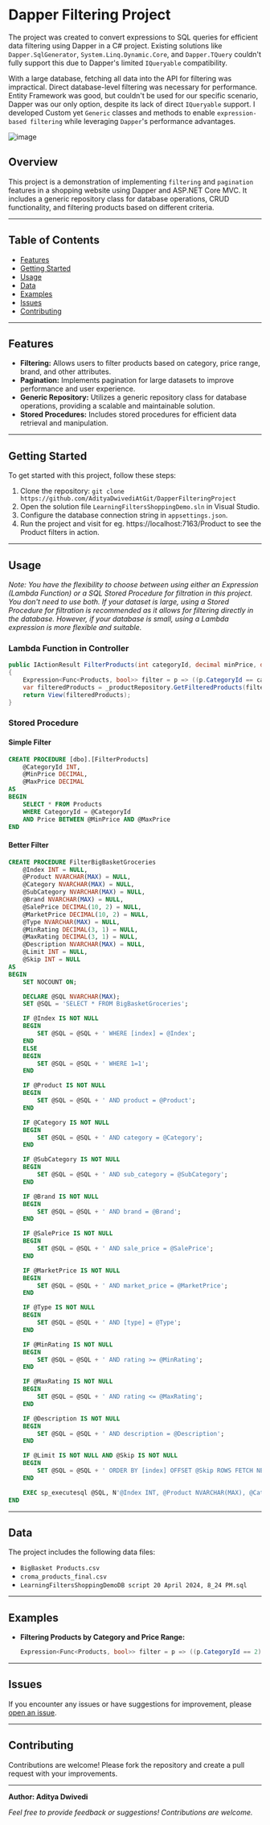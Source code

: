 # Dapper Filtering Project

The project was created to convert expressions to SQL queries for efficient data filtering using Dapper in a C# project. Existing solutions like `Dapper.SqlGenerator`, `System.Linq.Dynamic.Core`, and `Dapper.TQuery` couldn't fully support this due to Dapper's limited `IQueryable` compatibility. 

With a large database, fetching all data into the API for filtering was impractical. Direct database-level filtering was necessary for performance. Entity Framework was good, but couldn't be used for our specific scenario, Dapper was our only option, despite its lack of direct `IQueryable` support. I developed Custom yet `Generic` classes and methods to enable `expression-based filtering` while leveraging `Dapper`'s performance advantages.

![image](https://github.com/AdityaDwivediAtGit/DapperFilteringProject/assets/162092463/8435b8f2-4f4d-4be9-921c-52ee1c1f72ce)


## Overview

This project is a demonstration of implementing `filtering` and `pagination` features in a shopping website using Dapper and ASP.NET Core MVC. It includes a generic repository class for database operations, CRUD functionality, and filtering products based on different criteria.

---

## Table of Contents

- [Features](#features)
- [Getting Started](#getting-started)
- [Usage](#usage)
- [Data](#data)
- [Examples](#examples)
- [Issues](#issues)
- [Contributing](#contributing)

---

## Features

- **Filtering:** Allows users to filter products based on category, price range, brand, and other attributes.
- **Pagination:** Implements pagination for large datasets to improve performance and user experience.
- **Generic Repository:** Utilizes a generic repository class for database operations, providing a scalable and maintainable solution.
- **Stored Procedures:** Includes stored procedures for efficient data retrieval and manipulation.

---

## Getting Started

To get started with this project, follow these steps:

1. Clone the repository: `git clone https://github.com/AdityaDwivediAtGit/DapperFilteringProject`
2. Open the solution file `LearningFiltersShoppingDemo.sln` in Visual Studio.
3. Configure the database connection string in `appsettings.json`.
4. Run the project and visit for eg. https://localhost:7163/Product to see the Product filters in action.

---

## Usage 
*Note: You have the flexibility to choose between using either an Expression (Lambda Function) or a SQL Stored Procedure for filtration in this project. You don't need to use both. If your dataset is large, using a Stored Procedure for filtration is recommended as it allows for filtering directly in the database. However, if your database is small, using a Lambda expression is more flexible and suitable.*

### Lambda Function in Controller
```csharp
public IActionResult FilterProducts(int categoryId, decimal minPrice, decimal maxPrice)
{
    Expression<Func<Products, bool>> filter = p => ((p.CategoryId == categoryId) && (p.Price >= minPrice && p.Price <= maxPrice));
    var filteredProducts = _productRepository.GetFilteredProducts(filter);
    return View(filteredProducts);
}
```

### Stored Procedure
#### Simple Filter
```sql
CREATE PROCEDURE [dbo].[FilterProducts]
    @CategoryId INT,
    @MinPrice DECIMAL,
    @MaxPrice DECIMAL
AS
BEGIN
    SELECT * FROM Products
    WHERE CategoryId = @CategoryId
    AND Price BETWEEN @MinPrice AND @MaxPrice
END
```
#### Better Filter
```sql
CREATE PROCEDURE FilterBigBasketGroceries
    @Index INT = NULL,
    @Product NVARCHAR(MAX) = NULL,
    @Category NVARCHAR(MAX) = NULL,
    @SubCategory NVARCHAR(MAX) = NULL,
    @Brand NVARCHAR(MAX) = NULL,
    @SalePrice DECIMAL(10, 2) = NULL,
    @MarketPrice DECIMAL(10, 2) = NULL,
    @Type NVARCHAR(MAX) = NULL,
    @MinRating DECIMAL(3, 1) = NULL,
    @MaxRating DECIMAL(3, 1) = NULL,
    @Description NVARCHAR(MAX) = NULL,
    @Limit INT = NULL,
    @Skip INT = NULL
AS
BEGIN
    SET NOCOUNT ON;

    DECLARE @SQL NVARCHAR(MAX);
    SET @SQL = 'SELECT * FROM BigBasketGroceries';

    IF @Index IS NOT NULL
    BEGIN
        SET @SQL = @SQL + ' WHERE [index] = @Index';
    END
    ELSE
    BEGIN
        SET @SQL = @SQL + ' WHERE 1=1';
    END

    IF @Product IS NOT NULL
    BEGIN
        SET @SQL = @SQL + ' AND product = @Product';
    END

    IF @Category IS NOT NULL
    BEGIN
        SET @SQL = @SQL + ' AND category = @Category';
    END

    IF @SubCategory IS NOT NULL
    BEGIN
        SET @SQL = @SQL + ' AND sub_category = @SubCategory';
    END

    IF @Brand IS NOT NULL
    BEGIN
        SET @SQL = @SQL + ' AND brand = @Brand';
    END

    IF @SalePrice IS NOT NULL
    BEGIN
        SET @SQL = @SQL + ' AND sale_price = @SalePrice';
    END

    IF @MarketPrice IS NOT NULL
    BEGIN
        SET @SQL = @SQL + ' AND market_price = @MarketPrice';
    END

    IF @Type IS NOT NULL
    BEGIN
        SET @SQL = @SQL + ' AND [type] = @Type';
    END

    IF @MinRating IS NOT NULL
    BEGIN
        SET @SQL = @SQL + ' AND rating >= @MinRating';
    END

    IF @MaxRating IS NOT NULL
    BEGIN
        SET @SQL = @SQL + ' AND rating <= @MaxRating';
    END

    IF @Description IS NOT NULL
    BEGIN
        SET @SQL = @SQL + ' AND description = @Description';
    END

    IF @Limit IS NOT NULL AND @Skip IS NOT NULL
    BEGIN
        SET @SQL = @SQL + ' ORDER BY [index] OFFSET @Skip ROWS FETCH NEXT @Limit ROWS ONLY';
    END

    EXEC sp_executesql @SQL, N'@Index INT, @Product NVARCHAR(MAX), @Category NVARCHAR(MAX), @SubCategory NVARCHAR(MAX), @Brand NVARCHAR(MAX), @SalePrice DECIMAL(10, 2), @MarketPrice DECIMAL(10, 2), @Type NVARCHAR(MAX), @MinRating DECIMAL(3, 1), @MaxRating DECIMAL(3, 1), @Description NVARCHAR(MAX), @Limit INT, @Skip INT', @Index, @Product, @Category, @SubCategory, @Brand, @SalePrice, @MarketPrice, @Type, @MinRating, @MaxRating, @Description, @Limit, @Skip;
END
```

---

## Data

The project includes the following data files:

- `BigBasket Products.csv`
- `croma_products_final.csv`
- `LearningFiltersShoppingDemoDB script 20 April 2024, 8_24 PM.sql`

---

## Examples

- **Filtering Products by Category and Price Range:**
  ```csharp
  Expression<Func<Products, bool>> filter = p => ((p.CategoryId == 2) && (p.Price >= 2 && p.Price <= 200));
  ```

---

## Issues

If you encounter any issues or have suggestions for improvement, please [open an issue](https://github.com/AdityaDwivediAtGit/DapperFilteringProject/issues).

---

## Contributing

Contributions are welcome! Please fork the repository and create a pull request with your improvements.


---

**Author: Aditya Dwivedi**

*Feel free to provide feedback or suggestions! Contributions are welcome.*
